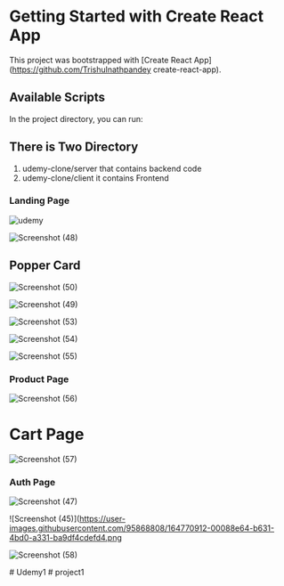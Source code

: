 # Getting Started with Create React App

This project was bootstrapped with [Create React App](https://github.com/Trishulnathpandey create-react-app).

## Available Scripts

In the project directory, you can run:
## There is Two Directory 
1. udemy-clone/server that contains backend code 
2. udemy-clone/client it contains Frontend

### Landing Page
![udemy](https://user-images.githubusercontent.com/95868808/164769657-b0d5d855-a218-4c62-9573-7a174a88795a.png)

![Screenshot (48)](https://user-images.githubusercontent.com/95868808/164770230-08107c00-a20f-4efd-a4ff-90b8dd779e3f.png)

## Popper Card
![Screenshot (50)](https://user-images.githubusercontent.com/95868808/164770326-ca410c76-dd05-482b-9edf-b8106377506c.png)

![Screenshot (49)](https://user-images.githubusercontent.com/95868808/164770484-1f9aad9d-18cb-4dc8-b702-b0ccb6671e7e.png)

![Screenshot (53)](https://user-images.githubusercontent.com/95868808/164770579-ce42547f-fac3-4ae1-b77c-e5d0303b9118.png)

![Screenshot (54)](https://user-images.githubusercontent.com/95868808/164770603-a1bd8a4d-1643-42ed-9d8c-2cf1de946415.png)

![Screenshot (55)](https://user-images.githubusercontent.com/95868808/164770616-fe75c8be-6f59-463d-abf5-64d8cebd4faa.png)

### Product Page
![Screenshot (56)](https://user-images.githubusercontent.com/95868808/164770647-b057c741-369b-4826-9963-e58cce11bae4.png)

# Cart Page
![Screenshot (57)](https://user-images.githubusercontent.com/95868808/164770719-8ff3d828-d7f7-4a98-8b90-579759d44755.png)

### Auth Page
![Screenshot (47)](https://user-images.githubusercontent.com/95868808/164770795-0e44b600-460c-48af-b1c9-841a1f029ea2.png)

![Screenshot (45)](https://user-images.githubusercontent.com/95868808/164770912-00088e64-b631-4bd0-a331-ba9df4cdefd4.png

![Screenshot (58)](https://user-images.githubusercontent.com/95868808/164770957-fcb7151a-fb51-4f2f-bbcf-051e2a6edb36.png)



#   U d e m y 1  
 #   p r o j e c t 1  
 